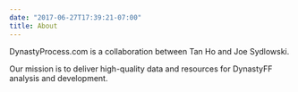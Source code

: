 ```yaml
---
date: "2017-06-27T17:39:21-07:00"
title: About
---
```


DynastyProcess.com is a collaboration between Tan Ho and Joe Sydlowski. 

Our mission is to deliver high-quality data and resources for DynastyFF analysis and development.
